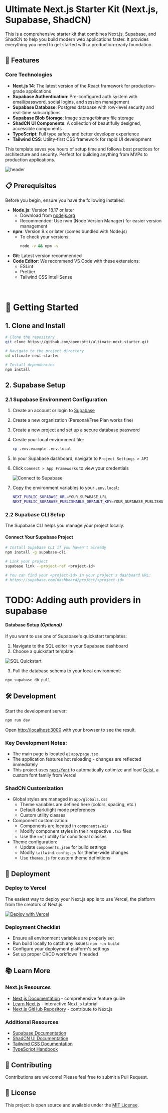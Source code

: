 # Ultimate Next.js Starter Kit (Next.js, Supabase, ShadCN)

This is a comprehensive starter kit that combines Next.js, Supabase, and ShadCN to help you build modern web applications faster. It provides everything you need to get started with a production-ready foundation.

## 🚀 Features

### Core Technologies
- **Next.js 14**: The latest version of the React framework for production-grade applications
- **Supabase Authentication**: Pre-configured auth system with email/password, social logins, and session management
- **Supabase Database**: Postgres database with row-level security and real-time subscriptions
- **Supabase Blob Storage**: Image storage/binary file storage 
- **ShadCN UI Components**: A collection of beautifully designed, accessible components
- **TypeScript**: Full type safety and better developer experience
- **Tailwind CSS**: Utility-first CSS framework for rapid UI development

This template saves you hours of setup time and follows best practices for architecture and security. Perfect for building anything from MVPs to production applications.

![header](/assets/supabase-shadcn.png)

## 📋 Prerequisites

Before you begin, ensure you have the following installed:

- **Node.js**: Version 18.17 or later
  - Download from [nodejs.org](https://nodejs.org/)
  - Recommended: Use nvm (Node Version Manager) for easier version management
- **npm**: Version 9.x or later (comes bundled with Node.js)
  - To check your versions:
    ```bash
    node -v && npm -v
    ```
- **Git**: Latest version recommended
- **Code Editor**: We recommend VS Code with these extensions:
  - ESLint
  - Prettier
  - Tailwind CSS IntelliSense

<br>

# 🏁 Getting Started

## 1. Clone and Install

```bash
# Clone the repository
git clone https://github.com/apensotti/ultimate-next-starter.git

# Navigate to the project directory
cd ultimate-next-starter

# Install dependencies
npm install
```

## 2. Supabase Setup

### 2.1 Supabase Environment Configuration
1. Create an account or login to [Supabase](https://supabase.com/)
2. Create a new organization (Personal/Free Plan works fine)
3. Create a new project and set up a secure database password
4. Create your local environment file:
    ```bash
    cp .env.example .env.local
    ```
5. In your Supabase dashboard, navigate to `Project Settings > API`
6. Click `Connect > App Frameworks` to view your credentials

    ![Connect to Supabase](./assets/connect.png)

7. Copy the environment variables to your `.env.local`:
    ```bash
    NEXT_PUBLIC_SUPABASE_URL=YOUR_SUPABASE_URL
    NEXT_PUBLIC_SUPABASE_PUBLISHABLE_DEFAULT_KEY=YOUR_SUPABASE_PUBLISHABLE_DEFAULT_KEY
    ```

### 2.2 Supabase CLI Setup

The Supabase CLI helps you manage your project locally.

#### Connect Your Supabase Project

```bash
# Install Supabase CLI if you haven't already
npm install -g supabase-cli

# Link your project
supabase link --project-ref <project-id>

# You can find your <project-id> in your project's dashboard URL: 
# https://supabase.com/dashboard/project/<project-id>
``` 

# TODO: Adding auth providers in supabase

#### Database Setup *(Optional)*

If you want to use one of Supabase's quickstart templates:

1. Navigate to the SQL editor in your Supabase dashboard
2. Choose a quickstart template

 ![SQL Quickstart](./assets/quickstart.png)

3. Pull the database schema to your local environment:
 ```bash
 npx supabase db pull
 ``` 

## 🛠️ Development

Start the development server:

```bash
npm run dev
```

Open [http://localhost:3000](http://localhost:3000) with your browser to see the result.

### Key Development Notes:
- The main page is located at `app/page.tsx`
- The application features hot reloading - changes are reflected immediately
- This project uses [`next/font`](https://nextjs.org/docs/app/building-your-application/optimizing/fonts) to automatically optimize and load [Geist](https://vercel.com/font), a custom font family from Vercel

### ShadCN Customization
- Global styles are managed in `app/globals.css`
  - Theme variables are defined here (colors, spacing, etc.)
  - Default dark/light mode preferences
  - Custom utility classes
- Component customization:
  - Components are located in `components/ui/`
  - Modify component styles in their respective `.tsx` files
  - Use the `cn()` utility for conditional classes
- Theme configuration:
  - Update `components.json` for build settings
  - Modify `tailwind.config.js` for theme-wide changes
  - Use `themes.js` for custom theme definitions

## 🚀 Deployment

### Deploy to Vercel

The easiest way to deploy your Next.js app is to use Vercel, the platform from the creators of Next.js.

[![Deploy with Vercel](https://vercel.com/button)](https://vercel.com/new/clone?repository-url=https%3A%2F%2Fgithub.com%2Fapensotti%2Fultimate-next-starter&env=NEXT_PUBLIC_SUPABASE_URL,NEXT_PUBLIC_SUPABASE_PUBLISHABLE_DEFAULT_KEY&envDescription=Required%20environment%20variables%20for%20the%20application.&envLink=https%3A%2F%2Fgithub.com%2Fapensotti%2Fultimate-next-starter%2Fblob%2Fmain%2F.env.example)

### Deployment Checklist
- Ensure all environment variables are properly set
- Run build locally to catch any issues: `npm run build`
- Configure your deployment platform's settings
- Set up proper CI/CD workflows if needed

## 📚 Learn More

### Next.js Resources
- [Next.js Documentation](https://nextjs.org/docs) - comprehensive feature guide
- [Learn Next.js](https://nextjs.org/learn) - interactive Next.js tutorial
- [Next.js GitHub Repository](https://github.com/vercel/next.js) - contribute to Next.js

### Additional Resources
- [Supabase Documentation](https://supabase.com/docs)
- [ShadCN UI Documentation](https://ui.shadcn.com/)
- [Tailwind CSS Documentation](https://tailwindcss.com/docs)
- [TypeScript Handbook](https://www.typescriptlang.org/docs/)

## 🤝 Contributing

Contributions are welcome! Please feel free to submit a Pull Request.

## 📝 License

This project is open source and available under the [MIT License](LICENSE).
